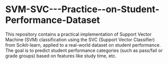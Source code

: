 # SVM-SVC---Practice--on-Student-Performance-Dataset
This repository contains a practical implementation of Support Vector Machine (SVM) classification using the SVC (Support Vector Classifier) from Scikit-learn, applied to a real-world dataset on student performance. The goal is to predict student performance categories (such as pass/fail or grade groups) based on features like study time, etc.
